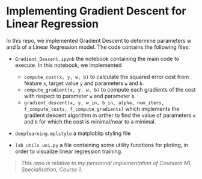 # Implementing Gradient Descent for Linear Regression
In this repo, we implemented Gradient Descent to determine parameters w and b of a Linear Regression model.
The code contains the following files:
- `Gradient_Descent.ipynb` the notebook containing the main code to execute. In this notebook, we implemented 
  - `compute_cost(x, y, w, b)` to calculate the squared error cost from feature `x`, target value `y` and parameters `w` and `b`.
  - `compute_gradient(x, y, w, b)` to compute each gradients of the cost with respect to parameter `w` and parameter `b`.
  - `gradient_descent(x, y, w_in, b_in, alpha, num_iters, f_compute_costs, f_compute_gradients)` which implements the gradient descent algorithm in orther to find the value of parameters `w` and `b` for which the cost is minimal/near to a minimal.

- `deeplearning.mplstyle` a matploblip styling file 
- `lab_utils_uni.py` a file containing some utility functions for ploting, in order to visualize linear regression training.

> _This repo is relative to my personnal implementation of Coursera ML Specialisation, Course 1._